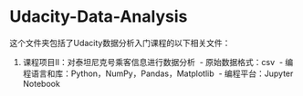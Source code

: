 # Udacity-Data-Analysis
这个文件夹包括了Udacity数据分析入门课程的以下相关文件：
1. 课程项目II：对泰坦尼克号乘客信息进行数据分析
  - 原始数据格式：csv
  - 编程语言和库：Python，NumPy，Pandas，Matplotlib
  - 编程平台：Jupyter Notebook
